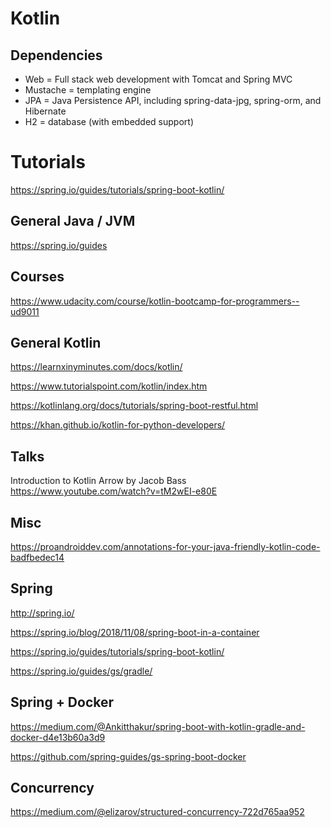 # Kotlin

## Dependencies
- Web = Full stack web development with Tomcat and Spring MVC
- Mustache = templating engine
- JPA = Java Persistence API, including spring-data-jpg, spring-orm, and
  Hibernate
- H2 = database (with embedded support)

# Tutorials
https://spring.io/guides/tutorials/spring-boot-kotlin/

## General Java / JVM
https://spring.io/guides


## Courses
https://www.udacity.com/course/kotlin-bootcamp-for-programmers--ud9011

## General Kotlin
https://learnxinyminutes.com/docs/kotlin/

https://www.tutorialspoint.com/kotlin/index.htm

https://kotlinlang.org/docs/tutorials/spring-boot-restful.html

https://khan.github.io/kotlin-for-python-developers/

## Talks

Introduction to Kotlin Arrow by Jacob Bass
https://www.youtube.com/watch?v=tM2wEI-e80E


## Misc
https://proandroiddev.com/annotations-for-your-java-friendly-kotlin-code-badfbedec14


## Spring
http://spring.io/

https://spring.io/blog/2018/11/08/spring-boot-in-a-container

https://spring.io/guides/tutorials/spring-boot-kotlin/

https://spring.io/guides/gs/gradle/

## Spring + Docker
https://medium.com/@Ankitthakur/spring-boot-with-kotlin-gradle-and-docker-d4e13b60a3d9

https://github.com/spring-guides/gs-spring-boot-docker


## Concurrency
https://medium.com/@elizarov/structured-concurrency-722d765aa952
